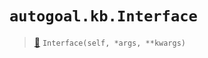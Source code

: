 # `autogoal.kb.Interface`

> [📝](https://github.com/autogal/autogoal/blob/master/autogoal/kb/_data.py#L26)
> `Interface(self, *args, **kwargs)`

